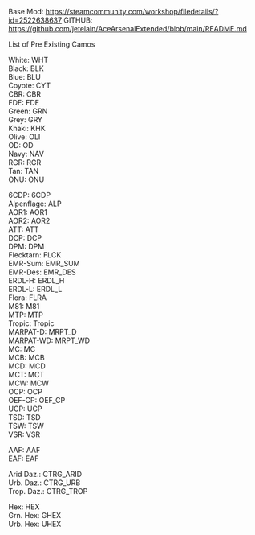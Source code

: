 ﻿Base Mod: https://steamcommunity.com/workshop/filedetails/?id=2522638637
GITHUB: https://github.com/jetelain/AceArsenalExtended/blob/main/README.md

List of Pre Existing Camos

White: WHT  
Black: BLK  
Blue: BLU  
Coyote: CYT  
CBR: CBR  
FDE: FDE  
Green: GRN  
Grey: GRY  
Khaki: KHK  
Olive: OLI  
OD: OD  
Navy: NAV  
RGR: RGR  
Tan: TAN  
ONU: ONU

6CDP: 6CDP  
Alpenflage: ALP  
AOR1: AOR1  
AOR2: AOR2  
ATT: ATT  
DCP: DCP  
DPM: DPM  
Flecktarn: FLCK  
EMR-Sum: EMR_SUM  
EMR-Des: EMR_DES  
ERDL-H: ERDL_H  
ERDL-L: ERDL_L  
Flora: FLRA  
M81: M81  
MTP: MTP  
Tropic: Tropic  
MARPAT-D: MRPT_D  
MARPAT-WD: MRPT_WD  
MC: MC  
MCB: MCB  
MCD: MCD  
MCT: MCT  
MCW: MCW  
OCP: OCP  
OEF-CP: OEF_CP  
UCP: UCP  
TSD: TSD  
TSW: TSW  
VSR: VSR

AAF: AAF  
EAF: EAF

Arid Daz.: CTRG_ARID  
Urb. Daz.: CTRG_URB  
Trop. Daz.: CTRG_TROP

Hex: HEX  
Grn. Hex: GHEX  
Urb. Hex: UHEX  
